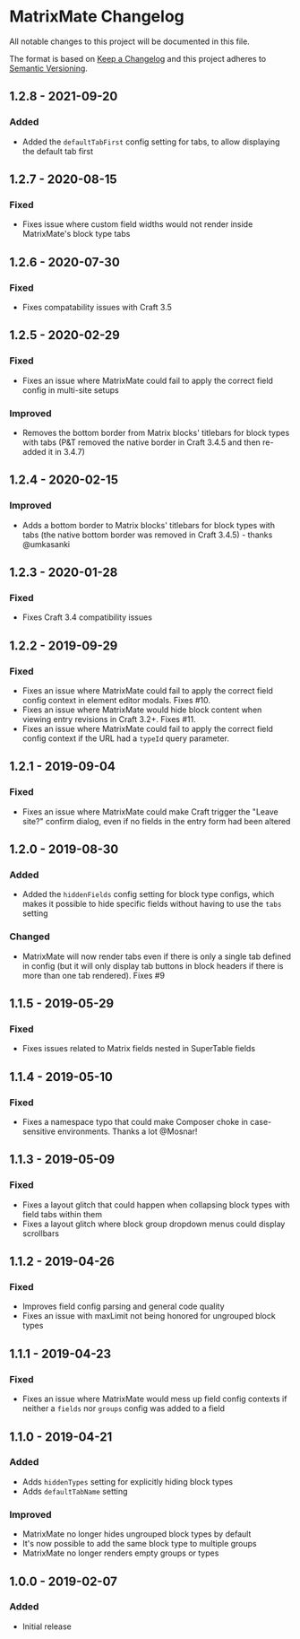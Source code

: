 # MatrixMate Changelog

All notable changes to this project will be documented in this file.

The format is based on [Keep a Changelog](http://keepachangelog.com/) and this project adheres to [Semantic Versioning](http://semver.org/).

## 1.2.8 - 2021-09-20

### Added
- Added the `defaultTabFirst` config setting for tabs, to allow displaying the default tab first

## 1.2.7 - 2020-08-15

### Fixed
- Fixes issue where custom field widths would not render inside MatrixMate's block type tabs

## 1.2.6 - 2020-07-30

### Fixed
- Fixes compatability issues with Craft 3.5  

## 1.2.5 - 2020-02-29  

### Fixed  
- Fixes an issue where MatrixMate could fail to apply the correct field config in multi-site setups

### Improved
- Removes the bottom border from Matrix blocks' titlebars for block types with tabs (P&T removed the native border in Craft 3.4.5 and then re-added it in 3.4.7)

## 1.2.4 - 2020-02-15

### Improved
- Adds a bottom border to Matrix blocks' titlebars for block types with tabs (the native bottom border was removed in Craft 3.4.5) - thanks @umkasanki

## 1.2.3 - 2020-01-28

### Fixed
- Fixes Craft 3.4 compatibility issues  

## 1.2.2 - 2019-09-29

### Fixed
- Fixes an issue where MatrixMate could fail to apply the correct field config context in element editor modals. Fixes #10.
- Fixes an issue where MatrixMate would hide block content when viewing entry revisions in Craft 3.2+. Fixes #11.
- Fixes an issue where MatrixMate could fail to apply the correct field config context if the URL had a `typeId` query parameter.  

## 1.2.1 - 2019-09-04

### Fixed
- Fixes an issue where MatrixMate could make Craft trigger the "Leave site?" confirm dialog, even if no fields in the entry form had been altered

## 1.2.0 - 2019-08-30

### Added
- Added the `hiddenFields` config setting for block type configs, which makes it possible to hide specific fields without having to use the `tabs` setting  

### Changed
- MatrixMate will now render tabs even if there is only a single tab defined in config (but it will only display tab buttons in block headers if there is more than one tab rendered). Fixes #9

## 1.1.5 - 2019-05-29

### Fixed
- Fixes issues related to Matrix fields nested in SuperTable fields  

## 1.1.4 - 2019-05-10

### Fixed
- Fixes a namespace typo that could make Composer choke in case-sensitive environments. Thanks a lot @Mosnar!  

## 1.1.3 - 2019-05-09

### Fixed
- Fixes a layout glitch that could happen when collapsing block types with field tabs within them
- Fixes a layout glitch where block group dropdown menus could display scrollbars

## 1.1.2 - 2019-04-26

### Fixed
- Improves field config parsing and general code quality
- Fixes an issue with maxLimit not being honored for ungrouped block types

## 1.1.1 - 2019-04-23

### Fixed
- Fixes an issue where MatrixMate would mess up field config contexts if neither a `fields` nor `groups` config was added to a field  

## 1.1.0 - 2019-04-21

### Added
- Adds `hiddenTypes` setting for explicitly hiding block types
- Adds `defaultTabName` setting

### Improved
- MatrixMate no longer hides ungrouped block types by default
- It's now possible to add the same block type to multiple groups
- MatrixMate no longer renders empty groups or types

## 1.0.0 - 2019-02-07

### Added
- Initial release

